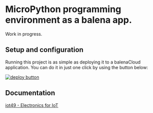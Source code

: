 # MicroPython programming environment as a balena app.

Work in progress.

## Setup and configuration

Running this project is as simple as deploying it to a balenaCloud application. You can do it in just one click by using the button below:

[![deploy button](https://balena.io/deploy.svg)](https://dashboard.balena-cloud.com/deploy?repoUrl=https://github.com/iot49/ide49&defaultDeviceType=raspberrypi4-64)

## Documentation

[iot49 - Electronics for IoT](https://iot49.org)
